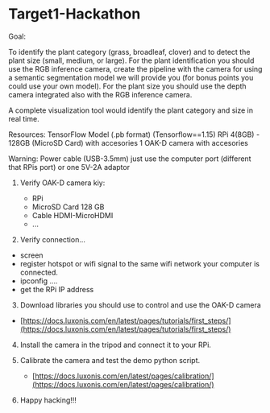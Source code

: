 # Target1-Hackathon

Goal: 

To identify the plant category (grass, broadleaf, clover) and to detect the plant size (small, medium, or large). For the plant identification you should use the RGB inference camera, create the pipeline with the camera for using a semantic segmentation model we will provide you (for bonus points you could use your own model). For the plant size you should use the depth camera integrated also with the RGB inference camera.

A complete visualization tool would identify the plant category and size in real time.

Resources:
TensorFlow Model (.pb format) (Tensorflow==1.15)
RPi 4(8GB) - 128GB (MicroSD Card) with accesories
1 OAK-D camera with accesories

Warning: Power cable (USB-3.5mm) just use the computer port (different that RPis port) or one 5V-2A adaptor

1. Verify OAK-D camera kiy:
    - RPi
    - MicroSD Card 128 GB
    - Cable HDMI-MicroHDMI
    - ...

2. Verify connection...
  - screen
  - register hotspot or wifi signal to the same wifi network your computer is connected.
  - ipconfig ....
  - get the RPi IP address

3. Download libraries you should use to control and use the OAK-D camera
  - [https://docs.luxonis.com/en/latest/pages/tutorials/first_steps/](https://docs.luxonis.com/en/latest/pages/tutorials/first_steps/)

4. Install the camera in the tripod and connect it to your RPi.

5. Calibrate the camera and test the demo python script.
   - [https://docs.luxonis.com/en/latest/pages/calibration/](https://docs.luxonis.com/en/latest/pages/calibration/)

6. Happy hacking!!!

